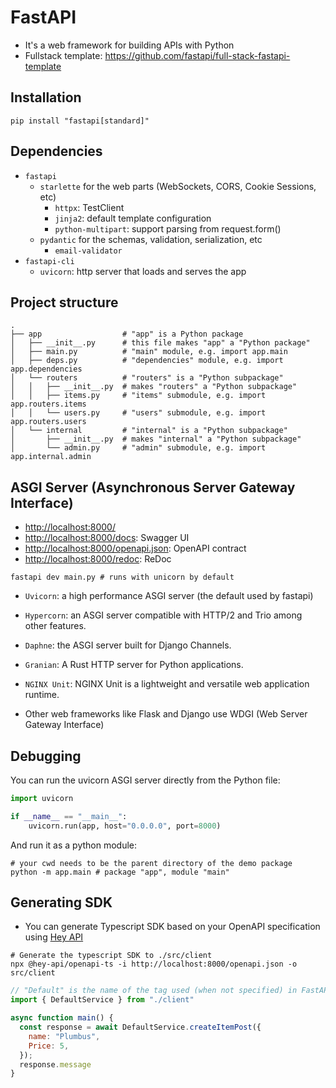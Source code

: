 # FastAPI

- It's a web framework for building APIs with Python
- Fullstack template: <https://github.com/fastapi/full-stack-fastapi-template>

## Installation

```shell
pip install "fastapi[standard]"
```

## Dependencies

- `fastapi`
  - `starlette` for the web parts (WebSockets, CORS, Cookie Sessions, etc)
    - `httpx`: TestClient
    - `jinja2`: default template configuration
    - `python-multipart`: support parsing from request.form()
  - `pydantic` for the schemas, validation, serialization, etc
    - `email-validator`
- `fastapi-cli`
  - `uvicorn`: http server that loads and serves the app

## Project structure

```shell
.
├── app                  # "app" is a Python package
│   ├── __init__.py      # this file makes "app" a "Python package"
│   ├── main.py          # "main" module, e.g. import app.main
│   ├── deps.py          # "dependencies" module, e.g. import app.dependencies
│   └── routers          # "routers" is a "Python subpackage"
│   │   ├── __init__.py  # makes "routers" a "Python subpackage"
│   │   ├── items.py     # "items" submodule, e.g. import app.routers.items
│   │   └── users.py     # "users" submodule, e.g. import app.routers.users
│   └── internal         # "internal" is a "Python subpackage"
│       ├── __init__.py  # makes "internal" a "Python subpackage"
│       └── admin.py     # "admin" submodule, e.g. import app.internal.admin
```

## ASGI Server (Asynchronous Server Gateway Interface)

- <http://localhost:8000/>
- <http://localhost:8000/docs>: Swagger UI
- <http://localhost:8000/openapi.json>: OpenAPI contract
- <http://localhost:8000/redoc>: ReDoc

```shell
fastapi dev main.py # runs with unicorn by default
```

- `Uvicorn`: a high performance ASGI server (the default used by fastapi)
- `Hypercorn`: an ASGI server compatible with HTTP/2 and Trio among other features.
- `Daphne`: the ASGI server built for Django Channels.
- `Granian`: A Rust HTTP server for Python applications.
- `NGINX Unit`: NGINX Unit is a lightweight and versatile web application runtime.

- Other web frameworks like Flask and Django use WDGI (Web Server Gateway Interface)

## Debugging

You can run the uvicorn ASGI server directly from the Python file:

```python
import uvicorn

if __name__ == "__main__":
    uvicorn.run(app, host="0.0.0.0", port=8000)
```

And run it as a python module:

```shell
# your cwd needs to be the parent directory of the demo package
python -m app.main # package "app", module "main"
```

## Generating SDK

- You can generate Typescript SDK based on your OpenAPI specification using [Hey API](https://heyapi.dev/)

```shell
# Generate the typescript SDK to ./src/client
npx @hey-api/openapi-ts -i http://localhost:8000/openapi.json -o src/client
```

```javascript
// "Default" is the name of the tag used (when not specified) in FastAPI
import { DefaultService } from "./client"

async function main() {
  const response = await DefaultService.createItemPost({
    name: "Plumbus",
    Price: 5,
  });
  response.message
}

```
